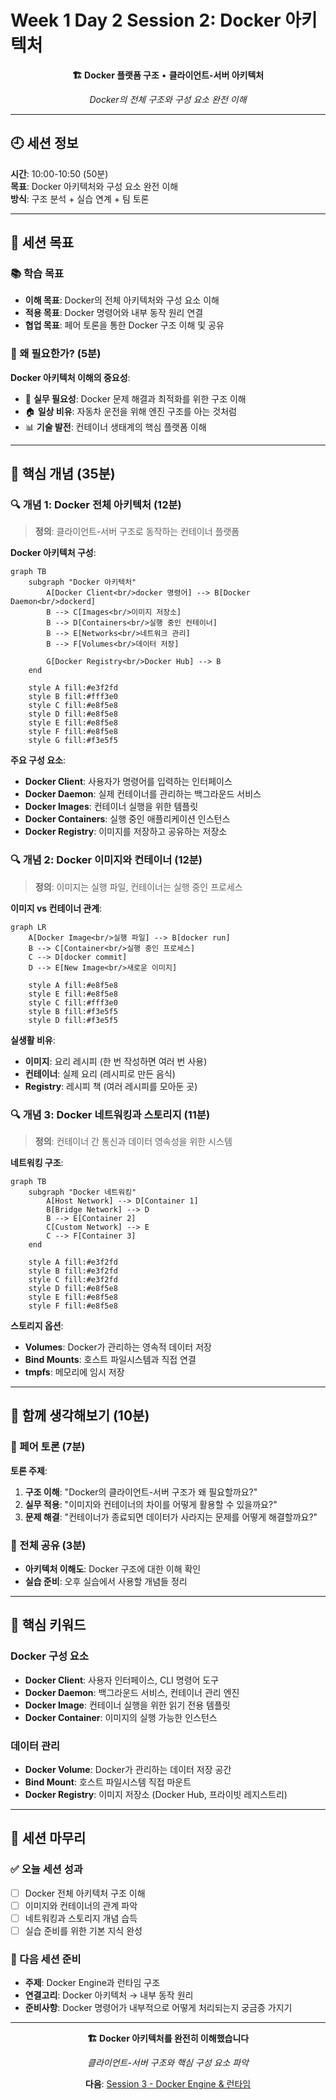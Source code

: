 # Week 1 Day 2 Session 2: Docker 아키텍처

<div align="center">

**🏗️ Docker 플랫폼 구조** • **클라이언트-서버 아키텍처**

*Docker의 전체 구조와 구성 요소 완전 이해*

</div>

---

## 🕘 세션 정보

**시간**: 10:00-10:50 (50분)  
**목표**: Docker 아키텍처와 구성 요소 완전 이해  
**방식**: 구조 분석 + 실습 연계 + 팀 토론

---

## 🎯 세션 목표

### 📚 학습 목표
- **이해 목표**: Docker의 전체 아키텍처와 구성 요소 이해
- **적용 목표**: Docker 명령어와 내부 동작 원리 연결
- **협업 목표**: 페어 토론을 통한 Docker 구조 이해 및 공유

### 🤔 왜 필요한가? (5분)

**Docker 아키텍처 이해의 중요성**:
- 💼 **실무 필요성**: Docker 문제 해결과 최적화를 위한 구조 이해
- 🏠 **일상 비유**: 자동차 운전을 위해 엔진 구조를 아는 것처럼
- 📊 **기술 발전**: 컨테이너 생태계의 핵심 플랫폼 이해

---

## 📖 핵심 개념 (35분)

### 🔍 개념 1: Docker 전체 아키텍처 (12분)

> **정의**: 클라이언트-서버 구조로 동작하는 컨테이너 플랫폼

**Docker 아키텍처 구성**:
```mermaid
graph TB
    subgraph "Docker 아키텍처"
        A[Docker Client<br/>docker 명령어] --> B[Docker Daemon<br/>dockerd]
        B --> C[Images<br/>이미지 저장소]
        B --> D[Containers<br/>실행 중인 컨테이너]
        B --> E[Networks<br/>네트워크 관리]
        B --> F[Volumes<br/>데이터 저장]
        
        G[Docker Registry<br/>Docker Hub] --> B
    end
    
    style A fill:#e3f2fd
    style B fill:#fff3e0
    style C fill:#e8f5e8
    style D fill:#e8f5e8
    style E fill:#e8f5e8
    style F fill:#e8f5e8
    style G fill:#f3e5f5
```

**주요 구성 요소**:
- **Docker Client**: 사용자가 명령어를 입력하는 인터페이스
- **Docker Daemon**: 실제 컨테이너를 관리하는 백그라운드 서비스
- **Docker Images**: 컨테이너 실행을 위한 템플릿
- **Docker Containers**: 실행 중인 애플리케이션 인스턴스
- **Docker Registry**: 이미지를 저장하고 공유하는 저장소

### 🔍 개념 2: Docker 이미지와 컨테이너 (12분)

> **정의**: 이미지는 실행 파일, 컨테이너는 실행 중인 프로세스

**이미지 vs 컨테이너 관계**:
```mermaid
graph LR
    A[Docker Image<br/>실행 파일] --> B[docker run]
    B --> C[Container<br/>실행 중인 프로세스]
    C --> D[docker commit]
    D --> E[New Image<br/>새로운 이미지]
    
    style A fill:#e8f5e8
    style E fill:#e8f5e8
    style C fill:#fff3e0
    style B fill:#f3e5f5
    style D fill:#f3e5f5
```

**실생활 비유**:
- **이미지**: 요리 레시피 (한 번 작성하면 여러 번 사용)
- **컨테이너**: 실제 요리 (레시피로 만든 음식)
- **Registry**: 레시피 책 (여러 레시피를 모아둔 곳)

### 🔍 개념 3: Docker 네트워킹과 스토리지 (11분)

> **정의**: 컨테이너 간 통신과 데이터 영속성을 위한 시스템

**네트워킹 구조**:
```mermaid
graph TB
    subgraph "Docker 네트워킹"
        A[Host Network] --> D[Container 1]
        B[Bridge Network] --> D
        B --> E[Container 2]
        C[Custom Network] --> E
        C --> F[Container 3]
    end
    
    style A fill:#e3f2fd
    style B fill:#e3f2fd
    style C fill:#e3f2fd
    style D fill:#e8f5e8
    style E fill:#e8f5e8
    style F fill:#e8f5e8
```

**스토리지 옵션**:
- **Volumes**: Docker가 관리하는 영속적 데이터 저장
- **Bind Mounts**: 호스트 파일시스템과 직접 연결
- **tmpfs**: 메모리에 임시 저장

---

## 💭 함께 생각해보기 (10분)

### 🤝 페어 토론 (7분)
**토론 주제**:
1. **구조 이해**: "Docker의 클라이언트-서버 구조가 왜 필요할까요?"
2. **실무 적용**: "이미지와 컨테이너의 차이를 어떻게 활용할 수 있을까요?"
3. **문제 해결**: "컨테이너가 종료되면 데이터가 사라지는 문제를 어떻게 해결할까요?"

### 🎯 전체 공유 (3분)
- **아키텍처 이해도**: Docker 구조에 대한 이해 확인
- **실습 준비**: 오후 실습에서 사용할 개념들 정리

---

## 🔑 핵심 키워드

### Docker 구성 요소
- **Docker Client**: 사용자 인터페이스, CLI 명령어 도구
- **Docker Daemon**: 백그라운드 서비스, 컨테이너 관리 엔진
- **Docker Image**: 컨테이너 실행을 위한 읽기 전용 템플릿
- **Docker Container**: 이미지의 실행 가능한 인스턴스

### 데이터 관리
- **Docker Volume**: Docker가 관리하는 데이터 저장 공간
- **Bind Mount**: 호스트 파일시스템 직접 마운트
- **Docker Registry**: 이미지 저장소 (Docker Hub, 프라이빗 레지스트리)

---

## 📝 세션 마무리

### ✅ 오늘 세션 성과
- [ ] Docker 전체 아키텍처 구조 이해
- [ ] 이미지와 컨테이너의 관계 파악
- [ ] 네트워킹과 스토리지 개념 습득
- [ ] 실습 준비를 위한 기본 지식 완성

### 🎯 다음 세션 준비
- **주제**: Docker Engine과 런타임 구조
- **연결고리**: Docker 아키텍처 → 내부 동작 원리
- **준비사항**: Docker 명령어가 내부적으로 어떻게 처리되는지 궁금증 가지기

---

<div align="center">

**🏗️ Docker 아키텍처를 완전히 이해했습니다**

*클라이언트-서버 구조와 핵심 구성 요소 파악*

**다음**: [Session 3 - Docker Engine & 런타임](./session_3.md)

</div>